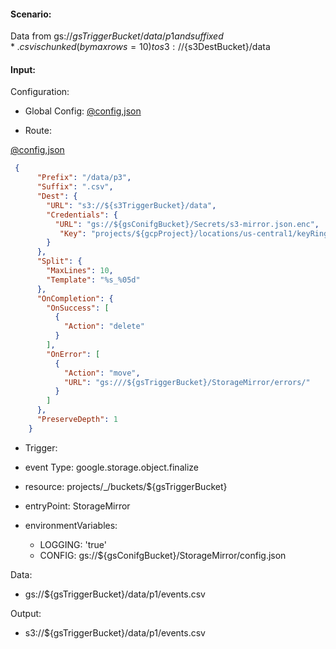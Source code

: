#### Scenario:

Data from gs://${gsTriggerBucket}/data/p1 and suffixed *.csv is chunked (by max rows=10) to s3://${s3DestBucket}/data

#### Input:

Configuration:

* Global Config: [@config,json](../../../config/gs.json)

* Route:

[@config,json](../../../config/gs.json)
```json
 {
      "Prefix": "/data/p3",
      "Suffix": ".csv",
      "Dest": {
        "URL": "s3://${s3TriggerBucket}/data",
        "Credentials": {
          "URL": "gs://${gsConifgBucket}/Secrets/s3-mirror.json.enc",
           "Key": "projects/${gcpProject}/locations/us-central1/keyRings/gs_mirror_ring/cryptoKeys/gs_mirror_key"
        }
      },
      "Split": {
        "MaxLines": 10,
        "Template": "%s_%05d"
      },
      "OnCompletion": {
        "OnSuccess": [
          {
            "Action": "delete"
          }
        ],
        "OnError": [
          {
            "Action": "move",
            "URL": "gs:///${gsTriggerBucket}/StorageMirror/errors/"
          }
        ]
      },
      "PreserveDepth": 1
    }
```
 

* Trigger:

* event Type: google.storage.object.finalize
* resource: projects/_/buckets/${gsTriggerBucket}
* entryPoint: StorageMirror
* environmentVariables:
  - LOGGING: 'true'
  - CONFIG: gs://${gsConifgBucket}/StorageMirror/config.json
 


Data:
- gs://${gsTriggerBucket}/data/p1/events.csv


Output:
- s3://${gsTriggerBucket}/data/p1/events.csv